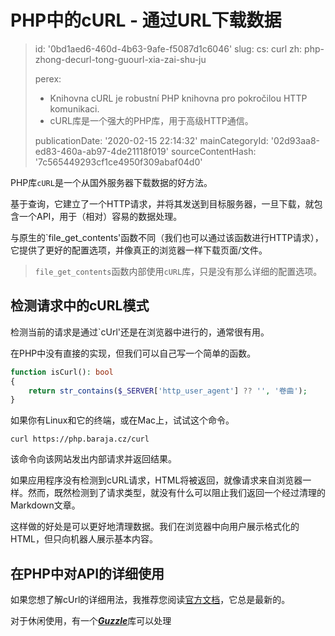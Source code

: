 PHP中的cURL - 通过URL下载数据
=====================

> id: '0bd1aed6-460d-4b63-9afe-f5087d1c6046'
> slug:
> 	cs: curl
> 	zh: php-zhong-decurl-tong-guourl-xia-zai-shu-ju
> 
> perex:
> 	- Knihovna cURL je robustní PHP knihovna pro pokročilou HTTP komunikaci.
> 	- cURL库是一个强大的PHP库，用于高级HTTP通信。
> 
> publicationDate: '2020-02-15 22:14:32'
> mainCategoryId: '02d93aa8-ed83-460a-ab97-4de21118f019'
> sourceContentHash: '7c565449293cf1ce4950f309abaf04d0'

PHP库`cURL`是一个从国外服务器下载数据的好方法。

基于查询，它建立了一个HTTP请求，并将其发送到目标服务器，一旦下载，就包含一个API，用于（相对）容易的数据处理。

与原生的`file_get_contents'函数不同（我们也可以通过该函数进行HTTP请求），它提供了更好的配置选项，并像真正的浏览器一样下载页面/文件。

> `file_get_contents`函数内部使用`cURL`库，只是没有那么详细的配置选项。

检测请求中的cURL模式
----------------------------

检测当前的请求是通过`cUrl'还是在浏览器中进行的，通常很有用。

在PHP中没有直接的实现，但我们可以自己写一个简单的函数。

```php
function isCurl(): bool
{
    return str_contains($_SERVER['http_user_agent'] ?? '', '卷曲');
}
```

如果你有Linux和它的终端，或在Mac上，试试这个命令。

```shell
curl https://php.baraja.cz/curl
```

该命令向该网站发出内部请求并返回结果。

如果应用程序没有检测到cURL请求，HTML将被返回，就像请求来自浏览器一样。然而，既然检测到了请求类型，就没有什么可以阻止我们返回一个经过清理的Markdown文章。

这样做的好处是可以更好地清理数据。我们在浏览器中向用户展示格式化的HTML，但只向机器人展示基本内容。

在PHP中对API的详细使用
--------------------------

如果您想了解cUrl的详细用法，我推荐您阅读<a href="https://www.php.net/manual/en/book.curl.php">官方文档</a>，它总是最新的。

对于休闲使用，有一个<a href="https://docs.guzzlephp.org/en/stable/">***Guzzle***</a>库可以处理
